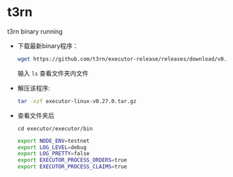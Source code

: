 # t3rn
t3rn binary running

- 下载最新binary程序：
    
    ```bash
    wget https://github.com/t3rn/executor-release/releases/download/v0.26.0/executor-linux-v0.27.0.tar.gz
    ```
    
    输入 `ls` 查看文件夹内文件
    
- 解压该程序:
    
    ```bash
    tar -xzf executor-linux-v0.27.0.tar.gz
    ```
    
- 查看文件夹后
    
    ```
    cd executor/executor/bin
    ```
    
    ```bash
    export NODE_ENV=testnet
    export LOG_LEVEL=debug
    export LOG_PRETTY=false
    export EXECUTOR_PROCESS_ORDERS=true
    export EXECUTOR_PROCESS_CLAIMS=true
    ```



